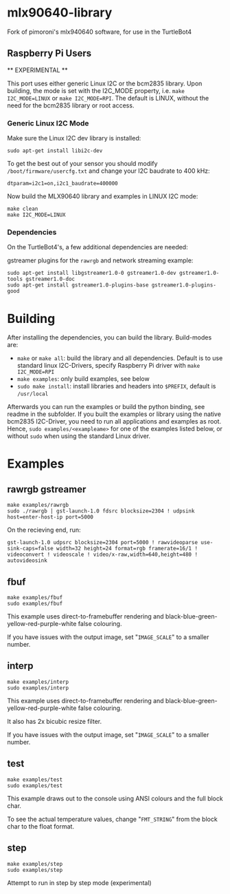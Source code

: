 # mlx90640-library

Fork of pimoroni's mlx940640 software, for use in the TurtleBot4

## Raspberry Pi Users

** EXPERIMENTAL **

This port uses either generic Linux I2C or the  bcm2835 library.
Upon building, the mode is set with the I2C_MODE property, i.e. `make I2C_MODE=LINUX` or `make I2C_MODE=RPI`. The default is LINUX, without the need for the bcm2835 library or root access.

### Generic Linux I2C Mode

Make sure the Linux I2C dev library is installed:

```text
sudo apt-get install libi2c-dev
```

To get the best out of your sensor you should modify `/boot/firmware/usercfg.txt` and change your I2C baudrate to 400 kHz:

```text
dtparam=i2c1=on,i2c1_baudrate=400000
```

Now build the MLX90640 library and examples in LINUX I2C mode:

```text
make clean
make I2C_MODE=LINUX
```



### Dependencies

On the TurtleBot4's, a few additional dependencies are needed:

gstreamer plugins for the `rawrgb` and network streaming example:

```text
sudo apt-get install libgstreamer1.0-0 gstreamer1.0-dev gstreamer1.0-tools gstreamer1.0-doc
sudo apt-get install gstreamer1.0-plugins-base gstreamer1.0-plugins-good
```

# Building

After installing the dependencies, you can build the library. Build-modes are:

* `make` or `make all`: build the library and all dependencies. Default is to use standard linux I2C-Drivers, specify Raspberry Pi driver with `make I2C_MODE=RPI`
* `make examples`: only build examples, see below
* `sudo make install`: install libraries and headers into `$PREFIX`, default is `/usr/local`

Afterwards you can run the examples or build the python binding, see readme in the subfolder.
If you built the examples or library using the native bcm2835 I2C-Driver, you need to run all applications and examples as root.
Hence, `sudo examples/<exampleame>` for one of the examples listed below, or without `sudo` when using the standard Linux driver.

# Examples
## rawrgb gstreamer

```
make examples/rawrgb
sudo ./rawrgb | gst-launch-1.0 fdsrc blocksize=2304 ! udpsink host=enter-host-ip port=5000
```

On the recieving end, run:
```
gst-launch-1.0 udpsrc blocksize=2304 port=5000 ! rawvideoparse use-sink-caps=false width=32 height=24 format=rgb framerate=16/1 ! videoconvert ! videoscale ! video/x-raw,width=640,height=480 ! autovideosink
```

## fbuf

```
make examples/fbuf
sudo examples/fbuf
```

This example uses direct-to-framebuffer rendering and black-blue-green-yellow-red-purple-white false colouring.

If you have issues with the output image, set "`IMAGE_SCALE`" to a smaller number.

## interp

```
make examples/interp
sudo examples/interp
```

This example uses direct-to-framebuffer rendering and black-blue-green-yellow-red-purple-white false colouring.

It also has 2x bicubic resize filter.

If you have issues with the output image, set "`IMAGE_SCALE`" to a smaller number.

## test

```
make examples/test
sudo examples/test
```

This example draws out to the console using ANSI colours and the full block char.

To see the actual temperature values, change "`FMT_STRING`" from the block char to the float format.

## step

```
make examples/step
sudo examples/step
```

Attempt to run in step by step mode (experimental)

